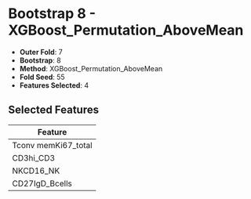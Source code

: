 # Bootstrap 8 - XGBoost_Permutation_AboveMean

- **Outer Fold**: 7
- **Bootstrap**: 8
- **Method**: XGBoost_Permutation_AboveMean
- **Fold Seed**: 55
- **Features Selected**: 4

## Selected Features

| Feature |
|---------|
| Tconv memKi67_total |
| CD3hi_CD3 |
| NKCD16_NK |
| CD27IgD_Bcells |
